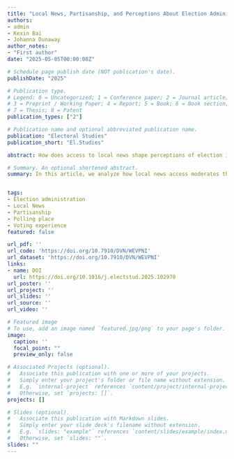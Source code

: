 ```yaml
---
title: "Local News, Partisanship, and Perceptions About Election Administration"
authors:
- admin
- Kexin Bai
- Johanna Dunaway
author_notes:
- "First author"
date: "2025-05-05T00:00:00Z"

# Schedule page publish date (NOT publication's date).
publishDate: "2025"

# Publication type.
# Legend: 0 = Uncategorized; 1 = Conference paper; 2 = Journal article;
# 3 = Preprint / Working Paper; 4 = Report; 5 = Book; 6 = Book section;
# 7 = Thesis; 8 = Patent
publication_types: ["2"]

# Publication name and optional abbreviated publication name.
publication: "Electoral Studies"
publication_short: "El.Studies"

abstract: How does access to local news shape perceptions of election integrity? While existing research emphasizes the influence of partisanship and motivated reasoning, exposure to observable facts about election administration also affects these perceptions. Traditionally, local news was voters’ main source for such information. However, local news has declined significantly—especially in reporting capacity—due to increased competition in the digital media landscape. As a result, the public has less access to objective information about how elections are run, potentially increasing reliance on partisan cues. In this paper, we use individual-level survey data, measures of local news availability, and county-level election results from the 2016 and 2020 cycles to examine whether and how access to local news moderates the effects of partisanship and the winner/loser gap on voter perceptions of election integrity. 

# Summary. An optional shortened abstract.
summary: In this article, we analyze how local news access moderates the effect of partisanship on how election administration is perceived.


tags:
- Election administration
- Local News
- Partisanship
- Polling place
- Voting experience
featured: false

url_pdf: ''
url_code: 'https://doi.org/10.7910/DVN/WEVPNI'
url_dataset: 'https://doi.org/10.7910/DVN/WEVPNI'
links:
- name: DOI
  url: https://doi.org/10.1016/j.electstud.2025.102970
url_poster: ''
url_project: ''
url_slides: ''
url_source: ''
url_video: ''

# Featured image
# To use, add an image named `featured.jpg/png` to your page's folder. 
image:
  caption: ''
  focal_point: ""
  preview_only: false

# Associated Projects (optional).
#   Associate this publication with one or more of your projects.
#   Simply enter your project's folder or file name without extension.
#   E.g. `internal-project` references `content/project/internal-project/index.md`.
#   Otherwise, set `projects: []`.
projects: []

# Slides (optional).
#   Associate this publication with Markdown slides.
#   Simply enter your slide deck's filename without extension.
#   E.g. `slides: "example"` references `content/slides/example/index.md`.
#   Otherwise, set `slides: ""`.
slides: ""
---
```

